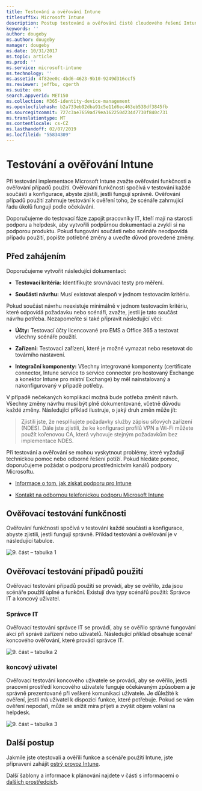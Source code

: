 ```yaml
---
title: Testování a ověřování Intune
titlesuffix: Microsoft Intune
description: Postup testování a ověřování čistě cloudového řešení Intune ve vašem prostředí
keywords: ''
author: dougeby
ms.author: dougeby
manager: dougeby
ms.date: 10/31/2017
ms.topic: article
ms.prod: ''
ms.service: microsoft-intune
ms.technology: ''
ms.assetid: 4f82ee0c-4bd6-4623-9b10-9249d316ccf5
ms.reviewer: jeffbu, cgerth
ms.suite: ems
search.appverid: MET150
ms.collection: M365-identity-device-management
ms.openlocfilehash: b2a733eb92dba91c5e11d6ec463eb538df3845fb
ms.sourcegitcommit: 727c3ae7659ad79ea162250d234d7730f840c731
ms.translationtype: MT
ms.contentlocale: cs-CZ
ms.lasthandoff: 02/07/2019
ms.locfileid: "55834309"
---
```

# <a name="intune-testing-and-validation"></a>Testování a ověřování Intune

Při testování implementace Microsoft Intune zvažte ověřování funkčnosti a ověřování případů použití. Ověřování funkčnosti spočívá v testování každé součásti a konfigurace, abyste zjistili, jestli fungují správně. Ověřování případů použití zahrnuje testování k ověření toho, že scénáře zahrnující řadu úkolů fungují podle očekávání. 

Doporučujeme do testovací fáze zapojit pracovníky IT, kteří mají na starosti podporu a helpdesk, aby vytvořili podpůrnou dokumentaci a zvykli si na podporou produktu. Pokud fungování součásti nebo scénáře neodpovídá případu použití, popište potřebné změny a uveďte důvod provedené změny.

## <a name="before-you-begin"></a>Před zahájením

Doporučujeme vytvořit následující dokumentaci:

-   **Testovací kritéria:** Identifikujte srovnávací testy pro měření.

-   **Součásti návrhu:** Musí existovat alespoň v jednom testovacím kritériu.

Pokud součást návrhu neexistuje minimálně v jednom testovacím kritériu, které odpovídá požadavku nebo scénáři, zvažte, jestli je tato součást návrhu potřeba. Nezapomeňte si také připravit následující věci:

-   **Účty:** Testovací účty licencované pro EMS a Office 365 a testovat všechny scénáře použití.

-   **Zařízení:** Testovací zařízení, které je možné vymazat nebo resetovat do továrního nastavení.

-   **Integrační komponenty:** Všechny integrované komponenty (certificate connector, Intune service to service connector pro hostovaný Exchange a konektor Intune pro místní Exchange) by měl nainstalovaný a nakonfigurovaný v případě potřeby.

V případě nečekaných komplikací možná bude potřeba změnit návrh. Všechny změny návrhu musí být plně dokumentované, včetně důvodu každé změny. Následující příklad ilustruje, o jaký druh změn může jít:

<blockquote>Zjistili jste, že nesplňujete požadavky služby zápisu síťových zařízení (NDES). Dále jste zjistili, že ke konfiguraci profilů VPN a Wi-Fi můžete použít kořenovou CA, která vyhovuje stejným požadavkům bez implementace NDES.</blockquote>

Při testování a ověřování se mohou vyskytnout problémy, které vyžadují technickou pomoc nebo odborné řešení potíží. Pokud hledáte pomoc, doporučujeme požádat o podporu prostřednictvím kanálů podpory Microsoftu.

-   [Informace o tom, jak získat podporu pro Intune](get-support.md)

-   [Kontakt na odbornou telefonickou podporu Microsoft Intune](get-support.md)

## <a name="functional-validation-testing"></a>Ověřovací testování funkčnosti

Ověřování funkčnosti spočívá v testování každé součásti a konfigurace, abyste zjistili, jestli fungují správně. Příklad testování a ověřování je v následující tabulce.

![9. část – tabulka 1](./media/section-9-image-1-table.PNG)

## <a name="use-case-validation-testing"></a>Ověřovací testování případů použití

Ověřovací testování případů použití se provádí, aby se ověřilo, zda jsou scénáře použití úplné a funkční. Existují dva typy scénářů použití: Správce IT a koncový uživatel.

### <a name="it-admin"></a>Správce IT

Ověřovací testování správce IT se provádí, aby se ověřilo správné fungování akcí při správě zařízení nebo uživatelů. Následující příklad obsahuje scénář koncového ověřování, které provádí správce IT.

![9. část – tabulka 2](./media/section-9-image-2-table.PNG)

### <a name="end-user"></a>koncový uživatel

Ověřovací testování koncového uživatele se provádí, aby se ověřilo, jestli pracovní prostředí koncového uživatele funguje očekávaným způsobem a je správně prezentované při veškeré komunikaci uživatele. Je důležité k ověření, jestli má uživatel k dispozici funkce, které potřebuje. Pokud se vám ověření nepodaří, může se snížit míra přijetí a zvýšit objem volání na helpdesk.

![9. část – tabulka 3](./media/section-9-image-3-table.PNG)

## <a name="next-steps"></a>Další postup

Jakmile jste otestovali a ověřili funkce a scénáře použití Intune, jste připraveni zahájit [ostrý provoz Intune](planning-guide-rollout-plan.md).

Další šablony a informace k plánování najdete v části s informacemi o [dalších prostředcích](planning-guide-resources.md).
